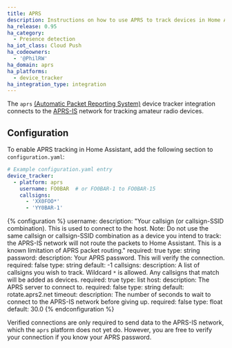 ```yaml
---
title: APRS
description: Instructions on how to use APRS to track devices in Home Assistant.
ha_release: 0.95
ha_category:
  - Presence detection
ha_iot_class: Cloud Push
ha_codeowners:
  - '@PhilRW'
ha_domain: aprs
ha_platforms:
  - device_tracker
ha_integration_type: integration
---
```


The `aprs` [(Automatic Packet Reporting System)](https://en.wikipedia.org/wiki/Automatic_Packet_Reporting_System) device tracker integration connects to the [APRS-IS](http://aprs-is.net/) network for tracking amateur radio devices.

## Configuration

To enable APRS tracking in Home Assistant, add the following section to `configuration.yaml`:

```yaml
# Example configuration.yaml entry
device_tracker:
  - platform: aprs
    username: FO0BAR  # or FO0BAR-1 to FO0BAR-15
    callsigns:
      - 'XX0FOO*'
      - 'YY0BAR-1'
```

{% configuration %}
username:
  description: "Your callsign (or callsign-SSID combination). This is used to connect to the host. Note: Do not use the same callsign or callsign-SSID combination as a device you intend to track: the APRS-IS network will not route the packets to Home Assistant. This is a known limitation of APRS packet routing."
  required: true
  type: string
password:
  description: Your APRS password. This will verify the connection.
  required: false
  type: string
  default: -1
callsigns:
  description: A list of callsigns you wish to track. Wildcard `*` is allowed. Any callsigns that match will be added as devices.
  required: true
  type: list
host:
  description: The APRS server to connect to.
  required: false
  type: string
  default: rotate.aprs2.net
timeout:
  description: The number of seconds to wait to connect to the APRS-IS network before giving up.
  required: false
  type: float
  default: 30.0
{% endconfiguration %}

Verified connections are only required to send data to the APRS-IS network, which the `aprs` platform does not yet do.
However, you are free to verify your connection if you know your APRS password.
